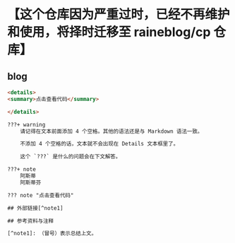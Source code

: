 # 【这个仓库因为严重过时，已经不再维护和使用，将择时迁移至 raineblog/cp 仓库】

## blog

```html
<details>
<summary>点击查看代码</summary>

</details>

???+ warning
    请记得在文本前面添加 4 个空格。其他的语法还是与 Markdown 语法一致。

    不添加 4 个空格的话，文本就不会出现在 Details 文本框里了。

    这个 `???` 是什么的问题会在下文解答。

???+ note
    阿斯蒂
    阿斯蒂芬

??? note "点击查看代码"

## 外部链接[^note1]

## 参考资料与注释

[^note1]: （冒号）表示总结上文。
```
